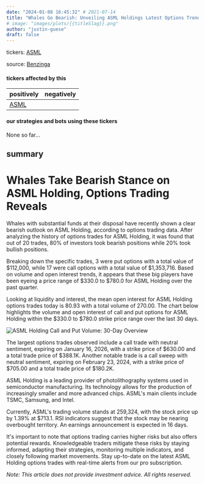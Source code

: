 ```yaml
---
date: "2024-01-08 16:45:32" # 2021-07-14
title: "Whales Go Bearish: Unveiling ASML Holdings Latest Options Trends"
# image: "images/plots/{{titleSlag}}.png"
author: "justin-guese"
draft: false
---
```

tickers: <a href='https://finance.yahoo.com/quote/ASML' target='_blank'>ASML</a> 

source: <a href='https://www.benzinga.com/markets/options/24/01/36538433/behind-the-scenes-of-asml-holdings-latest-options-trends' target='_blank'>Benzinga</a>

#### tickers affected by this

| positively | negatively |
|------------|------------
| <a href='https://finance.yahoo.com/quote/ASML' target='_blank'>ASML</a> |  |

#### our strategies and bots using these tickers

None so far...

## summary

# Whales Take Bearish Stance on ASML Holding, Options Trading Reveals

Whales with substantial funds at their disposal have recently shown a clear bearish outlook on ASML Holding, according to options trading data. After analyzing the history of options trades for ASML Holding, it was found that out of 20 trades, 80% of investors took bearish positions while 20% took bullish positions.

Breaking down the specific trades, 3 were put options with a total value of $112,000, while 17 were call options with a total value of $1,353,716. Based on volume and open interest trends, it appears that these big players have been eyeing a price range of $330.0 to $780.0 for ASML Holding over the past quarter.

Looking at liquidity and interest, the mean open interest for ASML Holding options trades today is 80.93 with a total volume of 270.00. The chart below highlights the volume and open interest of call and put options for ASML Holding within the $330.0 to $780.0 strike price range over the last 30 days.

![ASML Holding Call and Put Volume: 30-Day Overview](https://images.benzinga.com/files/imagecache/1024x768xUP/images/story/2012/asmloption.png)

The largest options trades observed include a call trade with neutral sentiment, expiring on January 16, 2026, with a strike price of $630.00 and a total trade price of $388.1K. Another notable trade is a call sweep with neutral sentiment, expiring on February 23, 2024, with a strike price of $705.00 and a total trade price of $180.2K.

ASML Holding is a leading provider of photolithography systems used in semiconductor manufacturing. Its technology allows for the production of increasingly smaller and more advanced chips. ASML's main clients include TSMC, Samsung, and Intel.

Currently, ASML's trading volume stands at 259,324, with the stock price up by 1.39% at $713.1. RSI indicators suggest that the stock may be nearing overbought territory. An earnings announcement is expected in 16 days.

It's important to note that options trading carries higher risks but also offers potential rewards. Knowledgeable traders mitigate these risks by staying informed, adapting their strategies, monitoring multiple indicators, and closely following market movements. Stay up-to-date on the latest ASML Holding options trades with real-time alerts from our pro subscription.

*Note: This article does not provide investment advice. All rights reserved.*